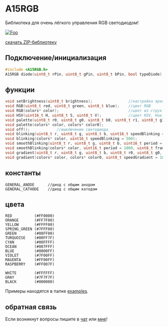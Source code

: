 # A15RGB 
Библиотека для очень лёгкого управления RGB светодиодом!

[![Foo](https://img.shields.io/badge/ПОДПИСАТЬСЯ-НА%20ОБНОВЛЕНИЯ-brightgreen.svg?style=social&logo=telegram&color=blue)](https://t.me/Arduino15Libs)

[скачать ZIP-библиотеку](https://codeload.github.com/Arduino15/A15RGB/zip/refs/heads/main)

## Подключение/инициализация
```cpp
#include <A15RGB.h>                                                      // подключение
A15RGB diode(uint8_t rPin, uint8_t gPin, uint8_t bPin, bool typeDiode);  // пин R, пин G, пин B, тип диода (GENERAL_CATHODE/GENERAL_ANODE), по умолчанию стоит GENERAL_CATHODE
```
## функции
```cpp
void setBrightness(uint8_t brightness);                //настройка яркости, 0-255
void RGB(uint8_t red, uint8_t green, uint8_t blue);    //цвет RGB
void RGB(colors* color);                               //цвет из структуры
void HSV(uint16_t H, uint8_t S, uint8_t V);            //цвет HSV, Hue: 0-360; Saturation: 0-100; Value: 0-100
void palette(uint8_t r0, uint8_t g0, uint8_t b0, uint8_t r1, uint8_t g1, uint8_t b1);  //палетка (смешение оттенков, цветовая модель RGB)
void palette(colors* color, colors* color0);                                           //палетка по цветам из структуры
void off();            //выключение светодиода
void blinking(uint8_t r, uint8_t g, uint8_t b, uint16_t speedBlinking = 500);    //мигание (R, G, B, скорость)
void blinking(colors* color, uint16_t speedBlinking = 500);                      //мигание (цвет из структуры, скорость)
void smoothBlinking(uint8_t r, uint8_t g, uint8_t b, uint16_t period = 1000, uint8_t minBrightness = 30, uint8_t framerate = 200);    //плавное мигание (R, G, B, период, мин. яркость, частота обновления)
void smoothBlinking(colors* color, uint16_t period = 1000, uint8_t framerate = 200);      //плавное мигание (цвет из структуры, период, мин. яркость, частота обновления)
void gradient(uint8_t r, uint8_t g, uint8_t b, uint8_t r0, uint8_t g0, uint8_t b0, uint8_t speedGradient = 100, uint8_t step = 1);    //градиент (R1, G1, B1, R2, G2, B2, скорость, шаг)
void gradient(colors* color, colors* color0, uint8_t speedGradient = 100, uint8_t step = 1);    //градиент (цвет из структуры 1, цвет из структуры 2, скорость, шаг)
```
## константы
```
GENERAL_ANODE      //диод с общим анодом
GENERAL_CATHODE    //диод с общим катодом
```
## цвета
```
RED          (#FF0000)
ORANGE       (#FF7F00)
YELLOW       (#FFFF00)
SPRING_GREEN (#7FFF00)
GREEN        (#00FF00)
TURQUOISE    (#00FF7F)
CYAN         (#00FFFF)
OCEAN        (#007FFF)
BLUE         (#0000FF)
VIOLET       (#7F00FF)
MAGENTA      (#FF00FF)
RASPBERRY    (#FF007F)

WHITE        (#FFFFFF)
GRAY         (#7F7F7F)
BLACK        (#000000)
```

Примеры находятся в папке [examples](https://github.com/Arduino15/A15RGB/tree/main/examples).

## обратная связь
Если возникнут вопросы пишите в [чат](https://t.me/Arduino15Chat) или [мне](mailto:ardbazin@gmail.com)!


